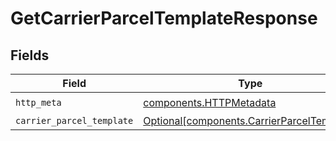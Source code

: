 # GetCarrierParcelTemplateResponse


## Fields

| Field                                                                                          | Type                                                                                           | Required                                                                                       | Description                                                                                    |
| ---------------------------------------------------------------------------------------------- | ---------------------------------------------------------------------------------------------- | ---------------------------------------------------------------------------------------------- | ---------------------------------------------------------------------------------------------- |
| `http_meta`                                                                                    | [components.HTTPMetadata](../../models/components/httpmetadata.md)                             | :heavy_check_mark:                                                                             | N/A                                                                                            |
| `carrier_parcel_template`                                                                      | [Optional[components.CarrierParcelTemplate]](../../models/components/carrierparceltemplate.md) | :heavy_minus_sign:                                                                             | N/A                                                                                            |